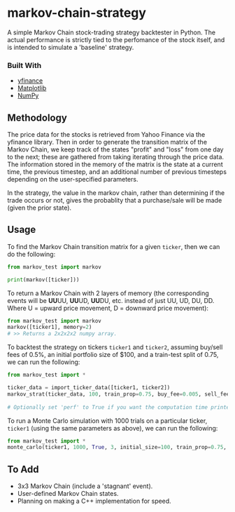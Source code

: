 # markov-chain-strategy
A simple Markov Chain stock-trading strategy backtester in Python. The actual performance is strictly tied to the perfomance of the stock itself, and is intended to simulate a 'baseline' strategy.

### Built With
* [yfinance](https://pypi.org/project/yfinance/)
* [Matplotlib](https://matplotlib.org/)
* [NumPy](https://numpy.org/)

## Methodology
The price data for the stocks is retrieved from Yahoo Finance via the yfinance library. Then in order to generate the transition matrix of the Markov Chain, we keep track of the states "profit" and "loss" from one day to the next; these are gathered from taking iterating through the price data. The information stored in the memory of the matrix is the state at a current time, the previous timestep, and an additional number of previous timesteps depending on the user-specified parameters.

In the strategy, the value in the markov chain, rather than determining if the trade occurs or not, gives the probablity that a purchase/sale will be made (given the prior state).

## Usage
To find the Markov Chain transition matrix for a given `ticker`, then we can do the following:
```python
from markov_test import markov

print(markov([ticker]))
```

To return a Markov Chain with 2 layers of memory (the corresponding events will be **UU**UU, **UU**UD, **UU**DU, etc. instead of just UU, UD, DU, DD. Where U = upward price movement, D = downward price movement):
```python
from markov_test import markov
markov([ticker1], memory=2)
# >> Returns a 2x2x2x2 numpy array.
```

To backtest the strategy on tickers `ticker1` and `ticker2`, assuming buy/sell fees of 0.5%, an initial portfolio size of $100, and a train-test split of 0.75, we can run the following:
```python
from markov_test import *

ticker_data = import_ticker_data([ticker1, ticker2])
markov_strat(ticker_data, 100, train_prop=0.75, buy_fee=0.005, sell_fee=0.005, perf=False)
             
# Optionally set 'perf' to True if you want the computation time printed.         
```

To run a Monte Carlo simulation with 1000 trials on a particular ticker, `ticker1` (using the same parameters as above), we can run the following:
```python
from markov_test import *
monte_carlo(ticker1, 1000, True, 3, initial_size=100, train_prop=0.75, buy_fee=0.005, sell_fee=0.005)

```

## To Add
* 3x3 Markov Chain (include a 'stagnant' event).
* User-defined Markov Chain states.
* Planning on making a C++ implementation for speed.

